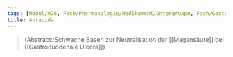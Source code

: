 ```yaml
---
tags: [Modul/m26, Fach/Pharmakologie/Medikament/Untergruppe, Fach/Gastroenterologie]
title: Antacida
---
```

> (Abstract::Schwache Basen zur Neutralisation der [[Magensäure]] bei [[Gastroduodenale Ulcera]])
